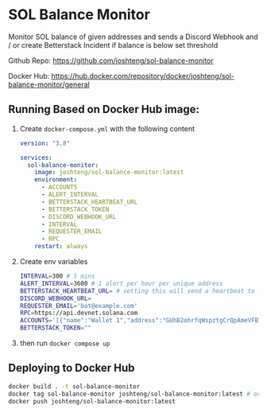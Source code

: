 # SOL Balance Monitor

Monitor SOL balance of given addresses and sends a Discord Webhook and / or create Betterstack Incident if balance is below set threshold

Github Repo: https://github.com/joshteng/sol-balance-monitor

Docker Hub: https://hub.docker.com/repository/docker/joshteng/sol-balance-monitor/general

## Running Based on Docker Hub image:

1. Create `docker-compose.yml` with the following content

   ```yml
   version: "3.8"

   services:
     sol-balance-monitor:
       image: joshteng/sol-balance-monitor:latest
       environment:
         - ACCOUNTS
         - ALERT_INTERVAL
         - BETTERSTACK_HEARTBEAT_URL
         - BETTERSTACK_TOKEN
         - DISCORD_WEBHOOK_URL
         - INTERVAL
         - REQUESTER_EMAIL
         - RPC
       restart: always
   ```

2. Create env variables
   ```sh
   INTERVAL=300 # 5 mins
   ALERT_INTERVAL=3600 # 1 alert per hour per unique address
   BETTERSTACK_HEARTBEAT_URL= # setting this will send a heartbeat to Betterstack every min
   DISCORD_WEBHOOK_URL=
   REQUESTER_EMAIL='bot@example.com'
   RPC=https://api.devnet.solana.com
   ACCOUNTS='[{"name":"Wallet 1","address":"GUhB2ohrfqWspztgCrQpAmeVFBWmnWYhPcZuwY52WWRe","minLamports":50000000000},{"name":"Wallet 2","address":"GUhB2ohrfqWspztgCrQpAmeVFBWmnWYhPcZuwY52WWRe","minLamports":50000000000}]'
   BETTERSTACK_TOKEN=""
   ```
3. then run `docker compose up`

## Deploying to Docker Hub

```sh
docker build . -t sol-balance-monitor
docker tag sol-balance-monitor joshteng/sol-balance-monitor:latest # or get the image id from docker dashboard or docker images and run docker tag <image-id> joshteng/sol-balance-monitor:latest
docker push joshteng/sol-balance-monitor:latest
```
